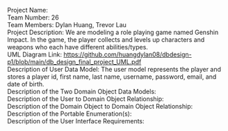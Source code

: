 Project Name: <br/>
Team Number: 26 <br/>
Team Members: Dylan Huang, Trevor Lau <br/>
Project Description: We are modeling a role playing game named Genshin Impact. In the game, the player collects and levels up characters and weapons who each have different abilities/types. <br/>
UML Diagram Link: https://github.com/huangdylan08/dbdesign-p1/blob/main/db_design_final_project_UML.pdf <br/>
Description of User Data Model: The user model represents the player and stores a player id, first name, last name, username, password, email, and date of birth. <br/>
Description of the Two Domain Object Data Models: <br/>
Description of the User to Domain Object Relationship: <br/>
Description of the Domain Object to Domain Object Relationship: <br/>
Description of the Portable Enumeration(s): <br/>
Description of the User Interface Requirements: <br/>
